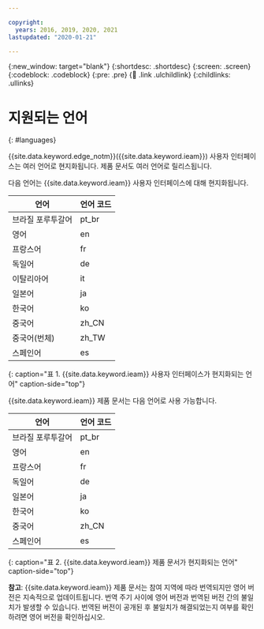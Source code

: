 ```yaml
---

copyright:
  years: 2016, 2019, 2020, 2021
lastupdated: "2020-01-21"

---
```


{:new_window: target="blank"}
{:shortdesc: .shortdesc}
{:screen: .screen}
{:codeblock: .codeblock}
{:pre: .pre}
{:child: .link .ulchildlink}
{:childlinks: .ullinks}

# 지원되는 언어
{: #languages}

{{site.data.keyword.edge_notm}}({{site.data.keyword.ieam}}) 사용자 인터페이스는 여러 언어로 현지화됩니다. 제품 문서도 여러 언어로 릴리스됩니다.

다음 언어는 {{site.data.keyword.ieam}} 사용자 인터페이스에 대해 현지화됩니다.

|언어| 언어 코드|
|--------|-----------|
|브라질 포루투갈어|pt_br|
|영어|en|
|프랑스어|fr|
|독일어|de|
|이탈리아어|it|
|일본어|ja|
|한국어|ko|
|중국어|zh_CN|
|중국어(번체)|zh_TW|
|스페인어|es|
{: caption="표 1. {{site.data.keyword.ieam}} 사용자 인터페이스가 현지화되는 언어" caption-side="top"}

{{site.data.keyword.ieam}} 제품 문서는 다음 언어로 사용 가능합니다.

|언어| 언어 코드|
|--------|-----------|
|브라질 포루투갈어|pt_br|
|영어|en|
|프랑스어|fr|
|독일어|de|
|일본어|ja|
|한국어|ko|
|중국어|zh_CN|
|스페인어|es|
{: caption="표 2. {{site.data.keyword.ieam}} 제품 문서가 현지화되는 언어" caption-side="top"}

**참고**: {{site.data.keyword.ieam}} 제품 문서는 참여 지역에 따라 번역되지만 영어 버전은 지속적으로 업데이트됩니다. 번역 주기 사이에 영어 버전과 번역된 버전 간의 불일치가 발생할 수 있습니다. 번역된 버전이 공개된 후 불일치가 해결되었는지 여부를 확인하려면 영어 버전을 확인하십시오.
